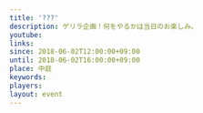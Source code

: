 ```yaml
---
title: '???'
description: ゲリラ企画！何をやるかは当日のお楽しみ。  
youtube: 
links:
since: 2018-06-02T12:00:00+09:00
until: 2018-06-02T16:00:00+09:00
place: 中庭
keywords: 
players: 
layout: event
---
```


